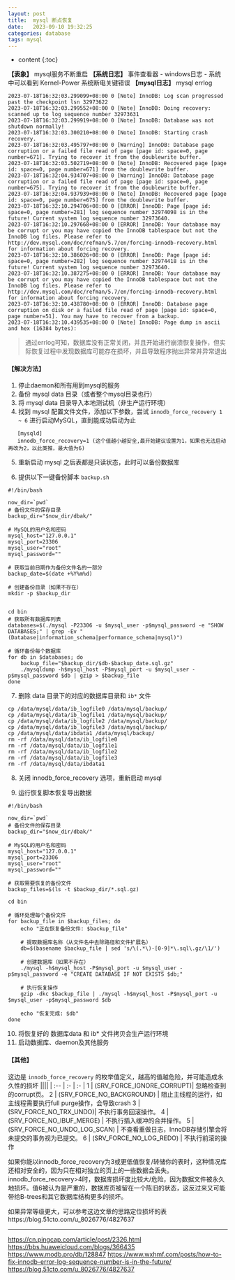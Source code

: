 ```yaml
---
layout: post
title:  mysql 断点恢复
date:   2023-09-10 19:32:25
categories: database
tags: mysql
---
```


* content
{:toc}

**【表象】** mysql服务不断重启
**【系统日志】** 事件查看器 - windows日志 - 系统  中可以看到 Kernel-Power 系统断电关键错误
**【mysql日志】** mysql errlog 
``` shell
2023-07-18T16:32:03.299099+08:00 0 [Note] InnoDB: Log scan progressed past the checkpoint lsn 32973622
2023-07-18T16:32:03.299552+08:00 0 [Note] InnoDB: Doing recovery: scanned up to log sequence number 32973631
2023-07-18T16:32:03.299919+08:00 0 [Note] InnoDB: Database was not shutdown normally!
2023-07-18T16:32:03.300210+08:00 0 [Note] InnoDB: Starting crash recovery.
2023-07-18T16:32:03.495797+08:00 0 [Warning] InnoDB: Database page corruption or a failed file read of page [page id: space=0, page number=671]. Trying to recover it from the doublewrite buffer.
2023-07-18T16:32:03.502719+08:00 0 [Note] InnoDB: Recovered page [page id: space=0, page number=671] from the doublewrite buffer.
2023-07-18T16:32:04.934707+08:00 0 [Warning] InnoDB: Database page corruption or a failed file read of page [page id: space=0, page number=675]. Trying to recover it from the doublewrite buffer.
2023-07-18T16:32:04.937939+08:00 0 [Note] InnoDB: Recovered page [page id: space=0, page number=675] from the doublewrite buffer.
2023-07-18T16:32:10.294706+08:00 0 [ERROR] InnoDB: Page [page id: space=0, page number=281] log sequence number 32974098 is in the future! Current system log sequence number 32973640.
2023-07-18T16:32:10.297668+08:00 0 [ERROR] InnoDB: Your database may be corrupt or you may have copied the InnoDB tablespace but not the InnoDB log files. Please refer to http://dev.mysql.com/doc/refman/5.7/en/forcing-innodb-recovery.html for information about forcing recovery.
2023-07-18T16:32:10.386026+08:00 0 [ERROR] InnoDB: Page [page id: space=0, page number=282] log sequence number 32974418 is in the future! Current system log sequence number 32973640.
2023-07-18T16:32:10.387275+08:00 0 [ERROR] InnoDB: Your database may be corrupt or you may have copied the InnoDB tablespace but not the InnoDB log files. Please refer to http://dev.mysql.com/doc/refman/5.7/en/forcing-innodb-recovery.html for information about forcing recovery.
2023-07-18T16:32:10.438780+08:00 0 [ERROR] InnoDB: Database page corruption on disk or a failed file read of page [page id: space=0, page number=51]. You may have to recover from a backup.
2023-07-18T16:32:10.439535+08:00 0 [Note] InnoDB: Page dump in ascii and hex (16384 bytes):
```

> 通过errlog可知，数据库没有正常关闭，并且开始进行崩溃恢复操作，但实际恢复过程中发现数据库可能存在损坏，并且导致程序抛出异常并异常退出

#### 【解决方法】
1. 停止daemon和所有用到mysql的服务
2. 备份 mysql data 目录（或者整个mysql目录也行）
3. 将 mysql data 目录导入本地测试机（非生产运行环境）
4. 找到 mysql 配置文件文件，添加以下参数，尝试 ``innodb_force_recovery 1 ~ 6`` 进行启动MySQL，直到能成功启动为止
``` shell
   [mysqld]
   innodb_force_recovery=1 (这个值越小越安全,最开始建议设置为1，如果也无法启动再改为2，以此类推，最大值为6)
```

5. 重新启动 mysql 之后表都是只读状态，此时可以备份数据库

6. 提供以下一键备份脚本 ``backup.sh``

``` shell
#!/bin/bash

now_dir=`pwd`
# 备份文件的保存目录
backup_dir="$now_dir/dbak/"

# MySQL的用户名和密码
mysql_host="127.0.0.1"
mysql_port=23306
mysql_user="root"
mysql_password=""

# 获取当前日期作为备份文件名的一部分
backup_date=$(date +%Y%m%d)

# 创建备份目录（如果不存在）
mkdir -p $backup_dir


cd bin
# 获取所有数据库列表
databases=$(./mysql -P23306 -u $mysql_user -p$mysql_password -e "SHOW DATABASES;" | grep -Ev "(Database|information_schema|performance_schema|mysql)")

# 循环备份每个数据库
for db in $databases; do
    backup_file="$backup_dir/$db-$backup_date.sql.gz"
    ./mysqldump -h$mysql_host -P$mysql_port -u $mysql_user -p$mysql_password $db | gzip > $backup_file
done
```

7. 删除 data 目录下的对应的数据库目录和 ``ib*`` 文件
``` shell
cp /data/mysql/data/ib_logfile0 /data/mysql/backup/
cp /data/mysql/data/ib_logfile1 /data/mysql/backup/
cp /data/mysql/data/ib_logfile2 /data/mysql/backup/
cp /data/mysql/data/ib_logfile3 /data/mysql/backup/
cp /data/mysql/data/ibdata1 /data/mysql/backup/
rm -rf /data/mysql/data/ib_logfile0
rm -rf /data/mysql/data/ib_logfile1
rm -rf /data/mysql/data/ib_logfile2
rm -rf /data/mysql/data/ib_logfile3
rm -rf /data/mysql/data/ibdata1
```

8. 关闭 innodb_force_recovery 选项，重新启动 mysql

9. 运行恢复脚本恢复导出数据
``` shell
#!/bin/bash

now_dir=`pwd`
# 备份文件的保存目录
backup_dir="$now_dir/dbak/"

# MySQL的用户名和密码
mysql_host="127.0.0.1"
mysql_port=23306
mysql_user="root"
mysql_password=""

# 获取需要恢复的备份文件
backup_files=$(ls -t $backup_dir/*.sql.gz)

cd bin

# 循环处理每个备份文件
for backup_file in $backup_files; do
    echo "正在恢复备份文件: $backup_file"
    
    # 提取数据库名称（从文件名中去除路径和文件扩展名）
    db=$(basename $backup_file | sed 's/\(.*\)-[0-9]*\.sql\.gz/\1/')
    
    # 创建数据库（如果不存在）
    ./mysql -h$mysql_host -P$mysql_port -u $mysql_user -p$mysql_password -e "CREATE DATABASE IF NOT EXISTS $db;"
    
    # 执行恢复操作
    gzip -dkc $backup_file | ./mysql -h$mysql_host -P$mysql_port -u $mysql_user -p$mysql_password $db
    
    echo "恢复完成: $db"
done
```
10. 将恢复好的 数据库data 和 ib* 文件拷贝会生产运行环境
11. 启动数据库、daemon及其他服务   

#### 【其他】
这边是 ``innodb_force_recovery`` 的枚举值定义，越高的值越危险，并可能造成永久性的损坏
||||
| :-- | :- | :- |
1 | (SRV_FORCE_IGNORE_CORRUPT)| 忽略检查到的corrupt页。 
2 | (SRV_FORCE_NO_BACKGROUND)  | 阻止主线程的运行，如主线程需要执行full purge操作，会导致crash
3 | (SRV_FORCE_NO_TRX_UNDO)| 不执行事务回滚操作。
4 | (SRV_FORCE_NO_IBUF_MERGE)  | 不执行插入缓冲的合并操作。 
5 | (SRV_FORCE_NO_UNDO_LOG_SCAN) | 不查看重做日志，InnoDB存储引擎会将未提交的事务视为已提交。 
6 | (SRV_FORCE_NO_LOG_REDO) | 不执行前滚的操作

  

如果你能以innodb_force_recovery为3或更低值恢复/转储你的表时，这种情况库还相对安全的，因为只在相对独立的页上的一些数据会丢失。innodb_force_recovery>4时，数据库损坏度比较大/危险，因为数据文件被永久地损坏。值6被认为是严重的，数据库页被留在一个陈旧的状态，这反过来又可能带给B-trees和其它数据库结构更多的损坏。

如果异常等级更大，可以参考这边文章的思路定位损坏的表https://blog.51cto.com/u_8026776/4827637


-----------------

https://cn.pingcap.com/article/post/2326.html
https://bbs.huaweicloud.com/blogs/366435
https://www.modb.pro/db/128847
https://www.wxhmf.com/posts/how-to-fix-innodb-error-log-sequence-number-is-in-the-future/
https://blog.51cto.com/u_8026776/4827637